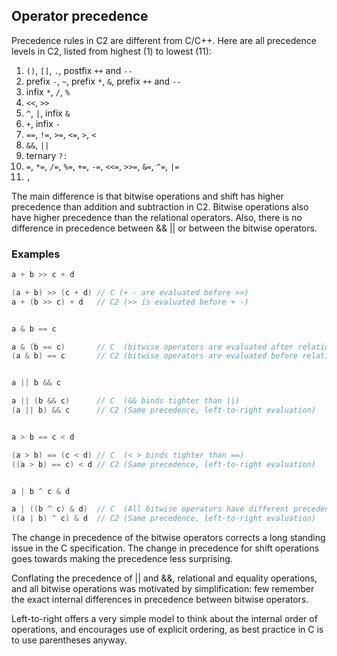 ## Operator precedence

Precedence rules in C2 are different from C/C++. Here are all precedence levels in C2, listed
from highest (1) to lowest (11):

1. `()`, `[]`, `.`, postfix `++` and `--`
2. prefix `-`, `~`, prefix `*`, `&`, prefix `++` and `--`
3. infix `*`, `/`, `%`
4. `<<`, `>>`
5. `^`, `|`, infix `&`
6. `+`, infix `-`
7. `==`, `!=`, `>=`, `<=`, `>`, `<`
8. `&&`, `||`
9. ternary `?:`
10. `=`, `*=`, `/=`, `%=`, `+=`, `-=`, `<<=`, `>>=`, `&=`, `^=`, `|=`
11. `,`

The main difference is that bitwise operations and shift has higher precedence than
addition and subtraction in C2. Bitwise operations also have higher precedence than
the relational operators. Also, there is no difference in precedence between && || or
between the bitwise operators.

### Examples

```c
a + b >> c + d

(a + b) >> (c + d) // C (+ - are evaluated before >>)
a + (b >> c) + d   // C2 (>> is evaluated before + -)


a & b == c

a & (b == c)       // C  (bitwise operators are evaluated after relational)
(a & b) == c       // C2 (bitwise operators are evaluated before relational)


a || b && c

a || (b && c)      // C  (&& binds tighter than ||)
(a || b) && c      // C2 (Same precedence, left-to-right evaluation)


a > b == c < d

(a > b) == (c < d) // C  (< > binds tighter than ==)
((a > b) == c) < d // C2 (Same precedence, left-to-right evaluation)


a | b ^ c & d

a | ((b ^ c) & d)  // C  (All bitwise operators have different precedence)
((a | b) ^ c) & d  // C2 (Same precedence, left-to-right evaluation)
```

The change in precedence of the bitwise operators corrects a long standing issue in the C
specification. The change in precedence for shift operations goes towards making the
precedence less surprising.

Conflating the precedence of || and &&, relational and equality operations, and all bitwise
operations was motivated by simplification: few remember the exact internal differences in
precedence between bitwise operators.

Left-to-right offers a very simple model to think about the internal order of operations,
and encourages use of explicit ordering, as best practice in C is to use parentheses anyway.

